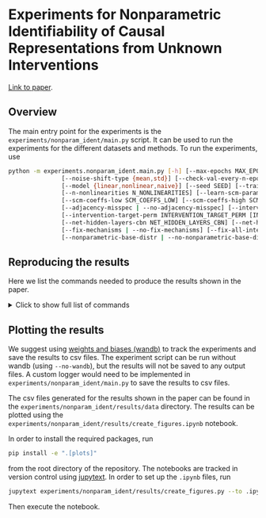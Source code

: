 # Experiments for Nonparametric Identifiability of Causal Representations from Unknown Interventions

[Link to paper](https://openreview.net/pdf?id=V87gZeSOL4).

## Overview

The main entry point for the experiments is the `experiments/nonparam_ident/main.py` script.
It can be used to run the experiments for the different datasets and methods.
To run the experiments, use
```bash
python -m experiments.nonparam_ident.main.py [-h] [--max-epochs MAX_EPOCHS] [--accelerator ACCELERATOR] [--batch-size BATCH_SIZE] [--lr LR] [--checkpoint-root-dir CHECKPOINT_ROOT_DIR]
               [--noise-shift-type {mean,std}] [--check-val-every-n-epoch CHECK_VAL_EVERY_N_EPOCH] [--dgp DGP] [--k-flows K_FLOWS] [--k-flows-cbn K_FLOWS_CBN]
               [--model {linear,nonlinear,naive}] [--seed SEED] [--training-seed TRAINING_SEED] [--mixing {linear,nonlinear}] [--scm {linear,location-scale}]
               [--n-nonlinearities N_NONLINEARITIES] [--learn-scm-params | --no-learn-scm-params] [--lr-scheduler {None,cosine}] [--lr-min LR_MIN]
               [--scm-coeffs-low SCM_COEFFS_LOW] [--scm-coeffs-high SCM_COEFFS_HIGH] [--scm-coeffs-min-abs-value SCM_COEFFS_MIN_ABS_VALUE] [--snr SNR]
               [--adjacency-misspec | --no-adjacency-misspec] [--intervention-target-misspec | --no-intervention-target-misspec]
               [--intervention-target-perm INTERVENTION_TARGET_PERM [INTERVENTION_TARGET_PERM ...]] [--net-hidden-layers NET_HIDDEN_LAYERS]
               [--net-hidden-layers-cbn NET_HIDDEN_LAYERS_CBN] [--net-hidden-dim NET_HIDDEN_DIM] [--net-hidden-dim-cbn NET_HIDDEN_DIM_CBN]
               [--fix-mechanisms | --no-fix-mechanisms] [--fix-all-intervention-targets | --no-fix-all-intervention-targets]
               [--nonparametric-base-distr | --no-nonparametric-base-distr] [--wandb | --no-wandb] [--wandb-project WANDB_PROJECT]
```

## Reproducing the results

Here we list the commands needed to produce the results shown in the paper.
<details>
<summary>Click to show full list of commands</summary>

- **Description:** parametric CauCA.
  - **Command:**
    ```bash
    python -m experiments.nonparam_ident.main --seed <S> --training-seed <T> --model nonlinear --batch-size 4096 --lr 5e-4 --max-epochs 200 --k-flows 12 --dgp graph-2-1 --n-nonlinearities 3 --lr-scheduler cosine --lr-min 1e-7 --scm-coeffs-low -10 --scm-coeffs-high 10 --scm-coeffs-min-abs-value 2 --no-fix-mechanisms
    ```
    where `S=0, ...,49` and `T=0, 1, 2` are used for the different seeds.
  - **Output file:** `experiments/nonparam_ident/results/data/3_nonlin_cauca_2vars_10scm_min2.csv`
  - **Used in:** Figure 3.
- **Description:** parametric CauCA with intervention target and adjacency misspecification.
  - **Command:**
    ```bash
    python -m experiments.nonparam_ident.main --seed <S> --training-seed <T> --model nonlinear --batch-size 4096 --lr 5e-4 --max-epochs 200 --k-flows 12 --dgp graph-2-1 --n-nonlinearities 3 --lr-scheduler cosine --lr-min 1e-7 --scm-coeffs-low -10 --scm-coeffs-high 10 --scm-coeffs-min-abs-value 2 --adjacency-misspec --intervention-target-misspec --fix-all-intervention-targets
    ```
    where `S=0, ...,49` and `T=0, 1, 2` are used for the different seeds.
  - **Output file:** `experiments/nonparam_ident/results/data/3_nonlin_cauca_both_misspec_2vars_10scm_min2.csv`
  - **Used in:** Figure 3.
- **Description:** parametric CauCA with intervention target misspecification.
  - **Command:**
    ```bash
    python -m experiments.nonparam_ident.main --seed <S> --training-seed <T> --model nonlinear --batch-size 4096 --lr 5e-4 --max-epochs 200 --k-flows 12 --dgp graph-2-1 --n-nonlinearities 3 --lr-scheduler cosine --lr-min 1e-7 --scm-coeffs-low -10 --scm-coeffs-high 10 --scm-coeffs-min-abs-value 2 --intervention-target-misspec --fix-all-intervention-targets
    ```
    where `S=0, ...,49` and `T=0, 1, 2` are used for the different seeds.
  - **Output file:** `experiments/nonparam_ident/results/data/3_nonlin_cauca_int_misspec_2vars_10scm_min2.csv`
  - **Used in:** Figure 3.
- **Description:** parametric CauCA with adjacency misspecification.
  - **Command:**
    ```bash
    python -m experiments.nonparam_ident.main --seed <S> --training-seed <T> --model nonlinear --batch-size 4096 --lr 5e-4 --max-epochs 200 --k-flows 12 --dgp graph-2-1 --n-nonlinearities 3 --lr-scheduler cosine --lr-min 1e-7 --scm-coeffs-low -10 --scm-coeffs-high 10 --scm-coeffs-min-abs-value 2 --adjacency-misspec --fix-all-intervention-targets
    ```
    where `S=0, ...,49` and `T=0, 1, 2` are used for the different seeds.
  - **Output file:** `experiments/nonparam_ident/results/data/3_nonlin_cauca_misspec_2vars_10scm_min2.csv`
  - **Used in:** Figure 3.
- **Description:** nonparametric CauCA.
  - **Command:**
    ```bash
    python -m experiments.nonparam_ident.main --seed <S> --training-seed <T> --model nonlinear --scm location-scale --nonparametric-base-distr --batch-size 4096 --lr 5e-4 --max-epochs 150 --k-flows 12 --dgp graph-3-1 --n-nonlinearities 3 --lr-scheduler cosine --lr-min 1e-7 --snr 10.0
    ```
    where `S=0, ...,19` and `T=0, 1, 2` are used for the different seeds.
  - **Output file:** `experiments/nonparam_ident/results/data/3var_snr10_012.csv`
  - **Used in:** Figure 4.
- **Description:** nonparametric CauCA with intervention target permutation.
  - **Command:**
    ```bash
    python -m experiments.nonparam_ident.main --seed <S> --training-seed <T>  --intervention-target-perm <P> --model nonlinear --scm location-scale --nonparametric-base-distr --batch-size 4096 --lr 5e-4 --max-epochs 150 --k-flows 12 --dgp graph-3-1 --n-nonlinearities 3 --lr-scheduler cosine --lr-min 1e-7 --snr 10.0  --intervention-target-misspec
    ```
    where `S=0, ...,19` and `T=0, 1, 2` are used for the different seeds and `P ∈ {"0 2 1", "1 0 2", "1 2 0", "2 0 1", "2 1 0"}`
    are the different permutations of the intervention targets.
  - **Output file:** `experiments/nonparam_ident/results/data/3var_snr10_<P>.csv`
  - **Used in:** Figure 4.


</details>

## Plotting the results

We suggest using [weights and biases (wandb)](https://wandb.ai/) to track the experiments and save the results to csv files.
The experiment script can be run without wandb (using `--no-wandb`), but the results will not be saved to any output files.
A custom logger would need to be implemented in `experiments/nonparam_ident/main.py` to save the results to csv files.

The csv files generated for the results shown in the paper can be found in the `experiments/nonparam_ident/results/data` directory.
The results can be plotted using the `experiments/nonparam_ident/results/create_figures.ipynb` notebook.

In order to install the required packages, run
```bash
pip install -e ".[plots]"
```
from the root directory of the repository. The notebooks are tracked in version control using
[jupytext](https://github.com/mwouts/jupytext).
In order to set up the `.ipynb` files, run
```bash
jupytext experiments/nonparam_ident/results/create_figures.py --to .ipynb
```
Then execute the notebook.